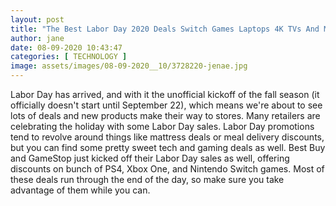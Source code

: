 ```yaml
---
layout: post
title: "The Best Labor Day 2020 Deals Switch Games Laptops 4K TVs And More"
author: jane 
date: 08-09-2020 10:43:47 
categories: [ TECHNOLOGY ] 
image: assets/images/08-09-2020__10/3728220-jenae.jpg
---
```

Labor Day has arrived, and with it the unofficial kickoff of the fall season (it officially doesn't start until September 22), which means we're about to see lots of deals and new products make their way to stores. Many retailers are celebrating the holiday with some Labor Day sales. Labor Day promotions tend to revolve around things like mattress deals or meal delivery discounts, but you can find some pretty sweet tech and gaming deals as well. Best Buy and GameStop just kicked off their Labor Day sales as well, offering discounts on bunch of PS4, Xbox One, and Nintendo Switch games. Most of these deals run through the end of the day, so make sure you take advantage of them while you can.